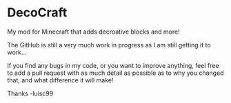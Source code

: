 DecoCraft
=========

My mod for Minecraft that adds decroative blocks and more!

The GitHub is still a very much work in progress as I am still getting it to work...

If you find any bugs in my code, or you want to improve anything, feel free to add a pull request with as much detail
as possible as to why you changed that, and what difference it will make!

Thanks
-luisc99
